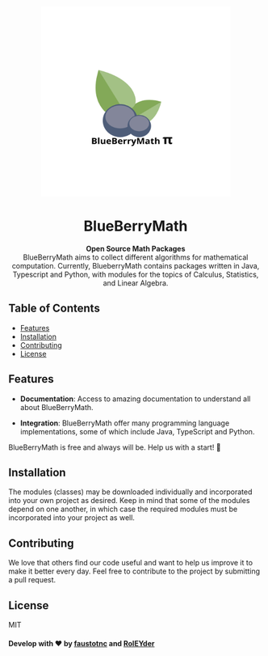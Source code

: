 <div align="center">
  <img src="/docs/blue.png"/ style="width: 375px; height: 375px">
  </div>
<div align="center">
  <h1>BlueBerryMath</h1>
  </div>



<div align="center">
  <strong>Open Source Math Packages</strong>
</div>
<div align="center">
  BlueBerryMath aims to collect different algorithms for mathematical computation. Currently, BlueberryMath contains packages written in Java, Typescript and Python, with modules for the topics of Calculus, Statistics, and Linear Algebra.
</div>



## Table of Contents



- [Features](#features)
- [Installation](#installation)
- [Contributing](#contributing)
- [License](#license)



## Features

- **Documentation**:  Access to amazing documentation to understand all about BlueBerryMath.


- **Integration**:  BlueBerryMath offer many programming language implementations, some of which include Java, TypeScript and Python.   



BlueBerryMath is free and always will be.
Help us with a start! 🌟




## Installation
The modules (classes) may be downloaded individually and incorporated into your own project as desired. Keep in mind that some of the modules depend on one another, in which case the required modules must be incorporated into your project as well.

## Contributing

We love that others find our code useful and want to help us improve it to make it better every day. Feel free to contribute to the project by submitting a pull request.

## License

MIT



#### Develop  with ❤️ by [faustotnc](https://github.com/faustotnc) and [RolEYder](https://github.com/RolEYder/)
